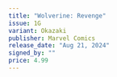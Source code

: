 ```yaml
---
title: "Wolverine: Revenge"
issue: 1G
variant: Okazaki
publisher: Marvel Comics
release_date: "Aug 21, 2024"
signed_by: ""
price: 4.99
---
```

